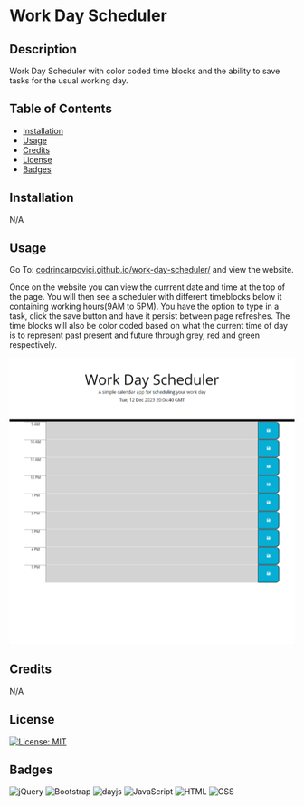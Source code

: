 # Work Day Scheduler

## Description

Work Day Scheduler with color coded time blocks and the ability to save tasks for the usual working day.

## Table of Contents

* [Installation](#installation)
* [Usage](#usage)
* [Credits](#credits)
* [License](#license)
* [Badges](#badges)


## Installation

N/A

## Usage 

Go To: [codrincarpovici.github.io/work-day-scheduler/](https://codrincarpovici.github.io/work-day-scheduler/) and view the website. 

Once on the website you can view the currrent date and time at the top of the page. You will then see a scheduler with different timeblocks below it containing working hours(9AM to 5PM). You have the option to type in a task, click the save button and have it persist between page refreshes. The time blocks will also be color coded based on what the current time of day is to represent past present and future through grey, red and green respectively.

![Work Day Scheduler](assets/images/work-day-schedulerSS.png)



## Credits

N/A

## License
[![License: MIT](https://img.shields.io/badge/License-MIT-yellow.svg)](https://opensource.org/licenses/MIT)

## Badges

![jQuery](https://img.shields.io/badge/jQuery-3.7.1-magenta)
![Bootstrap](https://img.shields.io/badge/Bootstrap-5.3-purple)
![dayjs](https://img.shields.io/badge/dayjs-orange)
![JavaScript](https://img.shields.io/badge/JavaScript-ES6-yellow)
![HTML](https://img.shields.io/badge/HTML-5-blue)
![CSS](https://img.shields.io/badge/CSS-3-violet)
